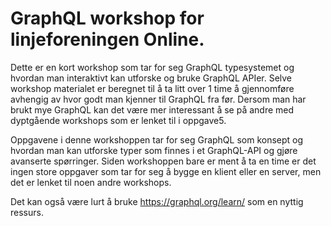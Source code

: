 # GraphQL workshop for linjeforeningen Online.

Dette er en kort workshop som tar for seg GraphQL typesystemet og hvordan man interaktivt kan utforske og bruke GraphQL APIer. Selve workshop materialet er beregnet til å ta litt over 1 time å gjennomføre avhengig av hvor godt man kjenner til GraphQL fra før. Dersom man har brukt mye GraphQL kan det være mer interessant å se på andre med dyptgående workshops som er lenket til i oppgave5.

Oppgavene i denne workshoppen tar for seg GraphQL som konsept og hvordan man kan utforske typer som finnes i et GraphQL-API og gjøre avanserte spørringer. Siden workshoppen bare er ment å ta en time er det ingen store oppgaver som tar for seg å bygge en klient eller en server, men det er lenket til noen andre workshops.

Det kan også være lurt å bruke https://graphql.org/learn/ som en nyttig ressurs.
